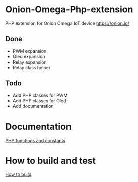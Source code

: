 # Onion-Omega-Php-extension
PHP extension for Onion Omega IoT device https://onion.io/

## Done

* PWM expansion
* Oled expansion
* Relay expansion
* Relay class helper

## Todo

* Add PHP classes for PWM  
* Add PHP classes for Oled
* Add documentation

# Documentation

[PHP functions and constants](doc/php-functions.md)

# How to build and test

[How to build](doc/build-extension.md)
